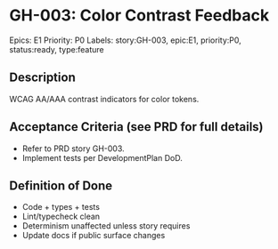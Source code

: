 # GH-003: Color Contrast Feedback

Epics: E1
Priority: P0
Labels: story:GH-003, epic:E1, priority:P0, status:ready, type:feature

## Description
WCAG AA/AAA contrast indicators for color tokens.

## Acceptance Criteria (see PRD for full details)
- Refer to PRD story GH-003.
- Implement tests per DevelopmentPlan DoD.

## Definition of Done
- Code + types + tests
- Lint/typecheck clean
- Determinism unaffected unless story requires
- Update docs if public surface changes
